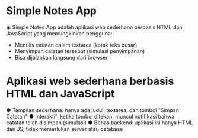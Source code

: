 
# Simple Notes App
  ◉ Simple Notes App adalah aplikasi web sederhana berbasis HTML dan JavaScript yang memungkinkan pengguna:

- Menulis catatan dalam textarea (kotak teks besar)
- Menyimpan catatan tersebut (simulasi penyimpanan)
- Bisa dijalankan langsung dari browser



# Aplikasi web sederhana berbasis HTML dan JavaScript

●  Tampilan sederhana: hanya ada judul, textarea, dan tombol "Simpan Catatan"
●  Interaktif: ketika tombol ditekan, muncul notifikasi bahwa catatan telah disimpan (simulasi)
●  Bebas backend: aplikasi ini hanya HTML dan JS, tidak memerlukan server atau database

